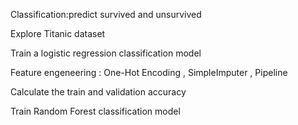 Classification:predict survived and unsurvived

Explore Titanic dataset

Train a logistic regression classification model


Feature engeneering : One-Hot Encoding , SimpleImputer , Pipeline

Calculate the train and validation accuracy


Train Random Forest classification model
